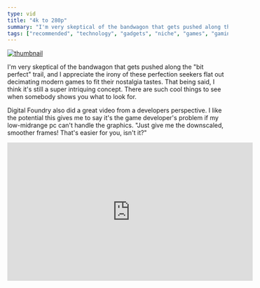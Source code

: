 ```yaml
---
type: vid
title: "4k to 280p"
summary: "I'm very skeptical of the bandwagon that gets pushed along the bit perfect trail"
tags: ["recommended", "technology", "gadgets", "niche", "games", "gaming", "resolution", "my life in gaming"]
---
```

[![thumbnail](http://i3.ytimg.com/vi/mcqskbCWPCs/maxresdefault.jpg)](https://www.youtube.com/watch?v=mcqskbCWPCs)

I'm very skeptical of the bandwagon that gets pushed along the "bit perfect" trail, and I appreciate the irony of these perfection seekers flat out decimating modern games to fit their nostalgia tastes.  That being said, I think it's still a super intriquing concept.  There are such cool things to see when somebody shows you what to look for.

Digital Foundry also did a great video from a developers perspective.  I like the potential this gives me to say it's the game developer's problem if my low-midrange pc can't handle the graphics.
"Just give me the downscaled, smoother frames!  That's easier for you, isn't it?"

<iframe width="560" height="315" src="https://www.youtube.com/watch?v=V8BVTHxc4LM" frameborder="0" allowfullscreen></iframe>
